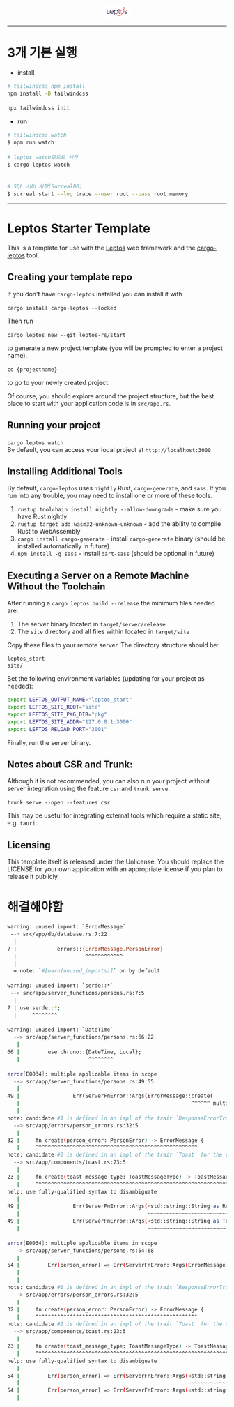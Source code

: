 <p align="center">
<picture>
    <source srcset="https://raw.githubusercontent.com/leptos-rs/leptos/main/docs/logos/Leptos_logo_Solid_White.svg" media="(prefers-color-scheme: dark)">
    <img width=60px src="https://raw.githubusercontent.com/leptos-rs/leptos/main/docs/logos/Leptos_logo_RGB.svg" alt="Leptos Logo">
</picture>
    
</p>

<hr>

# 3개 기본 실행

- install

```bash
# tailwindcss npm install
npm install -D tailwindcss

npx tailwindcss init
```

- run

```bash
# tailwindcss watch
$ npm run watch
    
# leptos watch모드로 시작
$ cargo leptos watch


# SQL 서버 시작(SurrealDB)
$ surreal start --log trace --user root --pass root memory
```

<hr>

# Leptos Starter Template

This is a template for use with the [Leptos](https://github.com/leptos-rs/leptos) web framework and the [cargo-leptos](https://github.com/akesson/cargo-leptos) tool.

## Creating your template repo

If you don't have `cargo-leptos` installed you can install it with

`cargo install cargo-leptos --locked`

Then run

`cargo leptos new --git leptos-rs/start`

to generate a new project template (you will be prompted to enter a project name).

`cd {projectname}`

to go to your newly created project.

Of course, you should explore around the project structure, but the best place to start with your application code is in `src/app.rs`.

## Running your project

`cargo leptos watch`  
By default, you can access your local project at `http://localhost:3000`

## Installing Additional Tools

By default, `cargo-leptos` uses `nightly` Rust, `cargo-generate`, and `sass`. If you run into any trouble, you may need to install one or more of these tools.

1. `rustup toolchain install nightly --allow-downgrade` - make sure you have Rust nightly
2. `rustup target add wasm32-unknown-unknown` - add the ability to compile Rust to WebAssembly
3. `cargo install cargo-generate` - install `cargo-generate` binary (should be installed automatically in future)
4. `npm install -g sass` - install `dart-sass` (should be optional in future)

## Executing a Server on a Remote Machine Without the Toolchain
After running a `cargo leptos build --release` the minimum files needed are:

1. The server binary located in `target/server/release`
2. The `site` directory and all files within located in `target/site`

Copy these files to your remote server. The directory structure should be:
```text
leptos_start
site/
```
Set the following environment variables (updating for your project as needed):
```sh
export LEPTOS_OUTPUT_NAME="leptos_start"
export LEPTOS_SITE_ROOT="site"
export LEPTOS_SITE_PKG_DIR="pkg"
export LEPTOS_SITE_ADDR="127.0.0.1:3000"
export LEPTOS_RELOAD_PORT="3001"
```
Finally, run the server binary.

## Notes about CSR and Trunk:
Although it is not recommended, you can also run your project without server integration using the feature `csr` and `trunk serve`:

`trunk serve --open --features csr`

This may be useful for integrating external tools which require a static site, e.g. `tauri`.

## Licensing

This template itself is released under the Unlicense. You should replace the LICENSE for your own application with an appropriate license if you plan to release it publicly.

# 해결해야함

```bash
warning: unused import: `ErrorMessage`
 --> src/app/db/database.rs:7:22
  |
7 |             errors::{ErrorMessage,PersonError}
  |                      ^^^^^^^^^^^^
  |
  = note: `#[warn(unused_imports)]` on by default

warning: unused import: `serde::*`
 --> src/app/server_functions/persons.rs:7:5
  |
7 | use serde::*;
  |     ^^^^^^^^

warning: unused import: `DateTime`
  --> src/app/server_functions/persons.rs:66:22
   |
66 |         use chrono::{DateTime, Local};
   |                      ^^^^^^^^

error[E0034]: multiple applicable items in scope
  --> src/app/server_functions/persons.rs:49:55
   |
49 |                 Err(ServerFnError::Args(ErrorMessage::create(
   |                                                       ^^^^^^ multiple `create` found
   |
note: candidate #1 is defined in an impl of the trait `ResponseErrorTrait` for the type `std::string::String`
  --> src/app/errors/person_errors.rs:32:5
   |
32 |     fn create(person_error: PersonError) -> ErrorMessage {
   |     ^^^^^^^^^^^^^^^^^^^^^^^^^^^^^^^^^^^^^^^^^^^^^^^^^^^^
note: candidate #2 is defined in an impl of the trait `Toast` for the type `std::string::String`
  --> src/app/components/toast.rs:23:5
   |
23 |     fn create(toast_message_type: ToastMessageType) -> ToastMessage {
   |     ^^^^^^^^^^^^^^^^^^^^^^^^^^^^^^^^^^^^^^^^^^^^^^^^^^^^^^^^^^^^^^^
help: use fully-qualified syntax to disambiguate
   |
49 |                 Err(ServerFnError::Args(<std::string::String as ResponseErrorTrait>::create(
   |                                         ~~~~~~~~~~~~~~~~~~~~~~~~~~~~~~~~~~~~~~~~~~~~~
49 |                 Err(ServerFnError::Args(<std::string::String as Toast>::create(
   |                                         ~~~~~~~~~~~~~~~~~~~~~~~~~~~~~~~~

error[E0034]: multiple applicable items in scope
  --> src/app/server_functions/persons.rs:54:68
   |
54 |         Err(person_error) => Err(ServerFnError::Args(ErrorMessage::create(person_error))),
   |                                                                    ^^^^^^ multiple `create` found
   |
note: candidate #1 is defined in an impl of the trait `ResponseErrorTrait` for the type `std::string::String`
  --> src/app/errors/person_errors.rs:32:5
   |
32 |     fn create(person_error: PersonError) -> ErrorMessage {
   |     ^^^^^^^^^^^^^^^^^^^^^^^^^^^^^^^^^^^^^^^^^^^^^^^^^^^^
note: candidate #2 is defined in an impl of the trait `Toast` for the type `std::string::String`
  --> src/app/components/toast.rs:23:5
   |
23 |     fn create(toast_message_type: ToastMessageType) -> ToastMessage {
   |     ^^^^^^^^^^^^^^^^^^^^^^^^^^^^^^^^^^^^^^^^^^^^^^^^^^^^^^^^^^^^^^^
help: use fully-qualified syntax to disambiguate
   |
54 |         Err(person_error) => Err(ServerFnError::Args(<std::string::String as ResponseErrorTrait>::create(person_error))),
   |                                                      ~~~~~~~~~~~~~~~~~~~~~~~~~~~~~~~~~~~~~~~~~~~~~
54 |         Err(person_error) => Err(ServerFnError::Args(<std::string::String as Toast>::create(person_error))),
   |       
    
```
